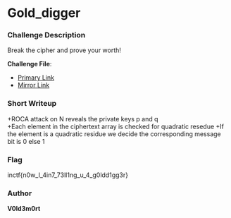 # Gold_digger

### Challenge Description

Break the cipher and prove your worth!

**Challenge File**:
+ [Primary Link](https://drive.google.com/drive/folders/1oioIr99cd0kYYNlTTtEtoJWGVMUrSSA0?usp=sharing)
+ [Mirror Link](https://mega.nz/folder/oBgwVLDD#szTdLtEGbxEueVlCn2s5rQ)

### Short Writeup

+ROCA attack on N reveals the private keys p and q   
+Each element in the ciphertext array is checked for quadratic resedue 
+If the element is a quadratic residue we decide the corresponding message bit is 0 else 1

### Flag

inctf{n0w_I_4in7_73ll1ng_u_4_g0ldd1gg3r}

### Author

**V0ld3m0rt**
